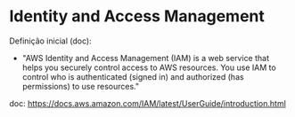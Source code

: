 # Identity and Access Management

Definição inicial (doc):

- "AWS Identity and Access Management (IAM) is a web service that helps you securely control access to AWS resources. You use IAM to control who is authenticated (signed in) and authorized (has permissions) to use resources."

doc: https://docs.aws.amazon.com/IAM/latest/UserGuide/introduction.html
